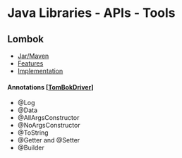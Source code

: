 # Java Libraries - APIs - Tools
[//]: # (TODO: add list of topics)
 
## Lombok
- [Jar/Maven](https://search.maven.org/search?q=g:org.projectlombok%20AND%20a:lombok&core=gav)
- [Features](https://projectlombok.org/features/all)
- [Implementation](https://github.com/peichhorn/lombok-pg)
#### Annotations [[TomBokDriver]()]
- @Log
- @Data
- @AllArgsConstructor
- @NoArgsConstructor
- @ToString
- @Getter and @Setter
- @Builder




















































